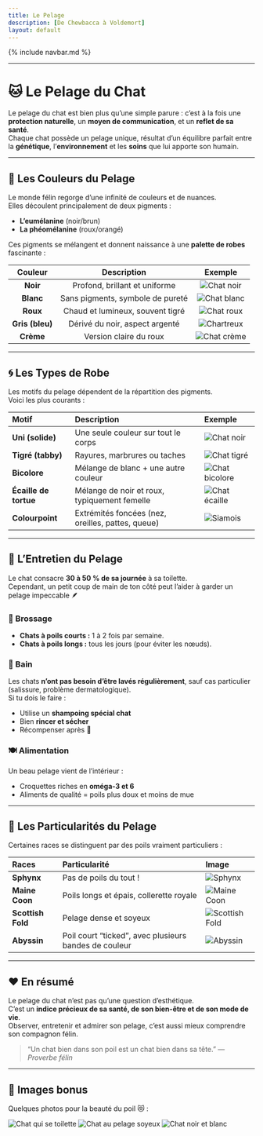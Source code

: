 ```yaml
---
title: Le Pelage
description: [De Chewbacca à Voldemort]
layout: default
---
```


{% include navbar.md %}

---

# 🐱 Le Pelage du Chat

Le pelage du chat est bien plus qu’une simple parure : c’est à la fois une **protection naturelle**, un **moyen de communication**, et un **reflet de sa santé**.  
Chaque chat possède un pelage unique, résultat d’un équilibre parfait entre la **génétique**, l’**environnement** et les **soins** que lui apporte son humain.

---

## 🌈 Les Couleurs du Pelage

Le monde félin regorge d’une infinité de couleurs et de nuances.  
Elles découlent principalement de deux pigments :  
- **L’eumélanine** (noir/brun)  
- **La phéomélanine** (roux/orangé)

Ces pigments se mélangent et donnent naissance à une **palette de robes** fascinante :

| Couleur | Description | Exemple |
|:--:|:--:|:--:|
| **Noir** | Profond, brillant et uniforme | ![Chat noir](https://anthonyjnd.github.io/Bestiaire/assets/images/blackcat.jpg) |
| **Blanc** | Sans pigments, symbole de pureté | ![Chat blanc](https://anthonyjnd.github.io/Bestiaire/assets/images/whitecat.jpg) |
| **Roux** | Chaud et lumineux, souvent tigré | ![Chat roux](https://anthonyjnd.github.io/Bestiaire/assets/images/gingercat.jpg) |
| **Gris (bleu)** | Dérivé du noir, aspect argenté | ![Chartreux](https://anthonyjnd.github.io/Bestiaire/assets/images/greycat.jpg) |
| **Crème** | Version claire du roux | ![Chat crème](https://anthonyjnd.github.io/Bestiaire/assets/images/creamcat.jpg) |

---

## 🌀 Les Types de Robe

Les motifs du pelage dépendent de la répartition des pigments.  
Voici les plus courants :

| Motif | Description | Exemple |
|:--|:--|:--|
| **Uni (solide)** | Une seule couleur sur tout le corps | ![Chat noir](https://anthonyjnd.github.io/Bestiaire/assets/images/blackcat.jpg) |
| **Tigré (tabby)** | Rayures, marbrures ou taches | ![Chat tigré](https://anthonyjnd.github.io/Bestiaire/assets/images/gingercat.jpg) |
| **Bicolore** | Mélange de blanc + une autre couleur | ![Chat bicolore](https://anthonyjnd.github.io/Bestiaire/assets/images/bicolore.jpg) |
| **Écaille de tortue** | Mélange de noir et roux, typiquement femelle | ![Chat écaille](https://anthonyjnd.github.io/Bestiaire/assets/images/tortue.jpg) |
| **Colourpoint** | Extrémités foncées (nez, oreilles, pattes, queue) | ![Siamois](https://anthonyjnd.github.io/Bestiaire/assets/images/siamese.jpg) |

---

## 🧴 L’Entretien du Pelage

Le chat consacre **30 à 50 % de sa journée** à sa toilette.  
Cependant, un petit coup de main de ton côté peut l’aider à garder un pelage impeccable 🪶

### 🪮 Brossage
- **Chats à poils courts :** 1 à 2 fois par semaine.  
- **Chats à poils longs :** tous les jours (pour éviter les nœuds).  

### 🧼 Bain
Les chats **n’ont pas besoin d’être lavés régulièrement**, sauf cas particulier (salissure, problème dermatologique).  
Si tu dois le faire :
- Utilise un **shampoing spécial chat**
- Bien **rincer et sécher**
- Récompenser après 🐾

### 🍽️ Alimentation
Un beau pelage vient de l’intérieur :
- Croquettes riches en **oméga-3 et 6**
- Aliments de qualité = poils plus doux et moins de mue

---

## 🧬 Les Particularités du Pelage

Certaines races se distinguent par des poils vraiment particuliers :

| Races | Particularité | Image |
|:--|:--|:--|
| **Sphynx** | Pas de poils du tout ! | ![Sphynx](https://anthonyjnd.github.io/Bestiaire/assets/images/sphynx.jpg) |
| **Maine Coon** | Poils longs et épais, collerette royale | ![Maine Coon](https://anthonyjnd.github.io/Bestiaire/assets/images/mainecoon.jpg) |
| **Scottish Fold** | Pelage dense et soyeux | ![Scottish Fold](https://anthonyjnd.github.io/Bestiaire/assets/images/scottishfold.jpg) |
| **Abyssin** | Poil court “ticked”, avec plusieurs bandes de couleur | ![Abyssin](https://anthonyjnd.github.io/Bestiaire/assets/images/abyssin.jpg) |

---

## ❤️ En résumé

Le pelage du chat n’est pas qu’une question d’esthétique.  
C’est un **indice précieux de sa santé, de son bien-être et de son mode de vie**.  
Observer, entretenir et admirer son pelage, c’est aussi mieux comprendre son compagnon félin.  

> “Un chat bien dans son poil est un chat bien dans sa tête.” — *Proverbe félin*

---

## 🐾 Images bonus

Quelques photos pour la beauté du poil 😻 :

![Chat qui se toilette](https://anthonyjnd.github.io/Bestiaire/assets/images/toilette.jpg)
![Chat au pelage soyeux](https://anthonyjnd.github.io/Bestiaire/assets/images/soyeux.jpg)
![Chat noir et blanc](https://anthonyjnd.github.io/Bestiaire/assets/images/noirblanc.jpg)

